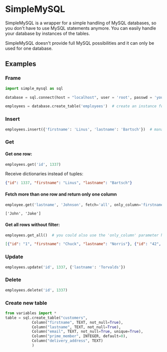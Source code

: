 # SimpleMySQL

SimpleMySQL is a wrapper for a simple handling of MySQL databases, so you don't have to use MySQL statements anymore.
You can easily handle your database by instances of the tables.

SimpleMySQL doesn't provide full MySQL possibilities and it can only be used for one database.

## Examples

### Frame
```Python
import simple_mysql as sql

database = sql.connect(host = "localhost", user = 'root', passwd = 'yourpassword', database = 'test')  # set login information

employees = database.create_table('employees')  # create an instance for your table
```

### Insert
```Python
employees.insert({'firstname': 'Linus', 'lastname': 'Bartsch'})  # manage the data easy without MySQL query
```

### Get

#### Get one row:
```Python
employees.get('id', 1337)
```
Receive dictionaries instead of tuples:
```json
{"id": 1337, "firstname": "Linus", "lastname": "Bartsch"}
```

#### Fetch more than one row and return only one column
```Python
employee.get('lastname', 'Johnson', fetch='all', only_column='firstname')  # 'fetch' can also be an integer
```
```
['John', 'Jake']
```


#### Get all rows without filter:
```python
employees.get_all()  # you could also use the 'only_column' parameter here
```
```json
[{"id": "1", "firstname": "Chuck", "lastname": "Norris"}, {"id": "42", "firstname": "John", "lastname": "Johnson"}, {"id": "1337", "firstname": "Linus", "lastname": "Bartsch"}, {"id": "9001", "firstname": "Jake", "lastname": "Johnson"}]
```

### Update
```Python
employees.update('id', 1337, {'lastname': 'Torvalds'})
```

### Delete
```Python
employees.delete('id', 1337)
```

### Create new table
```Python
from variables import *
table = sql.create_table("customers",
            Column("firstname", TEXT, not_null=True),
            Column("lastname", TEXT, not_null=True),
            Column("email", TEXT, not_null=True, unique=True),
            Column("prime_member", INTEGER, default=0),
            Column("delivery_address", TEXT)
            )
```
